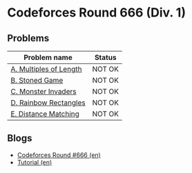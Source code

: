 # Codeforces Round 666 (Div. 1)

## Problems

|Problem name|Status|
|------------|---------|
| [A. Multiples of Length](problems/A._Multiples_of_Length.md)|NOT OK|
| [B. Stoned Game](problems/B._Stoned_Game.md)|NOT OK|
| [C. Monster Invaders](problems/C._Monster_Invaders.md)|NOT OK|
| [D. Rainbow Rectangles](problems/D._Rainbow_Rectangles.md)|NOT OK|
| [E. Distance Matching](problems/E._Distance_Matching.md)|NOT OK|
## Blogs

- [Codeforces Round #666 (en)](blogs/Codeforces_Round_666_(en).md)
- [Tutorial (en)](blogs/Tutorial_(en).md)
